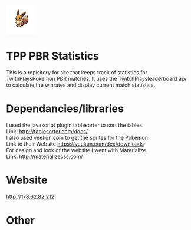 ![TPP_PBR](_install/133.png)

# TPP PBR Statistics 

This is a repisitory for site that keeps track of statistics for TwithPlaysPokemon PBR matches.
It uses the TwitchPlaysleaderboard api to calculate the winrates and display current match statistics.

# Dependancies/libraries
I used the javascript plugin tablesorter to sort the tables.  <br />
Link: http://tablesorter.com/docs/  <br />
I also used veekun.com to get the sprites for the Pokemon  <br />
Link to their Website https://veekun.com/dex/downloads  <br />
For design and look of the website I went with Materialize.  <br />
Link: http://materializecss.com/

# Website
http://178.62.82.212

# Other
